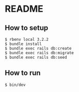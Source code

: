 # README

## How to setup

```
$ rbenv local 3.2.2
$ bundle install
$ bundle exec rails db:create
$ bundle exec rails db:migrate
$ bundle exec rails db:seed
```

## How to run

```
$ bin/dev
```

